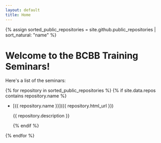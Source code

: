 ```yaml
---
layout: default
title: Home
---
```


{% assign sorted_public_repositories = site.github.public_repositories | sort_natural: "name" %}

# Welcome to the BCBB Training Seminars!

Here's a list of the seminars:

{% for repository in sorted_public_repositories %}
  {% if site.data.repos contains repository.name %}

  - [{{ repository.name }}]({{ repository.html_url }})

     {{ repository.description }}

	{% endif %}

{% endfor %}

